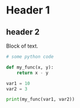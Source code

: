 # Header 1



## header 2 


Block of text. 


```python
# some python code

def my_func(x, y):
	return x - y

var1 = 10 
var2 = 3

print(my_func(var1, var2))

```
